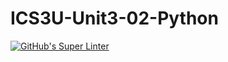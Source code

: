 # ICS3U-Unit3-02-Python

[![GitHub's Super Linter](https://github.com/Seti-Ngabo/ICS3U-Unit3-02-Python/workflows/GitHub's%20Super%20Linter/badge.svg)](https://github.com/Seti-Ngabo/ICS3U-Unit3-02-Python/actions)
